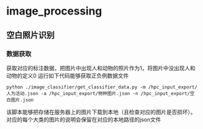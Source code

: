 # image_processing

## 空白照片识别

### 数据获取

获取对应的标注数据，把图片中出现人和动物的照片作为1，将图片中没出现人和动物的定义0
运行如下代码能够获取正负例数据文件
``` shell
python ./image_classifier/get_classifier_data.py -m /hpc_input_export/人为活动.json -a /hpc_input_export/物种图片.json -n /hpc_input_export/空白图片.json
```

该脚本能够把存储在服务器上的图片下载到本地（且检查对应的图片是否损坏）。对应的每个大类的图片的说明会保留在对应的本地路径的json文件
